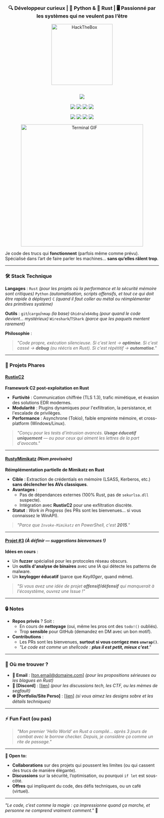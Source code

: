 <h3 align="center">
  🔍 Développeur curieux | 🐍 Python & 🦀 Rust | 🖥️ Passionné par les systèmes qui ne veulent pas l’être
</h3>
<!-- BANNER HTB -->
<p align="center">
  <img src="https://www.hackthebox.com/images/logo-htb.svg" width="200" alt="HackTheBox" />
</p>

<!-- TYPING ANIMATION -->
<h2 align="center">
  <img src="https://readme-typing-svg.demolab.com?font=Share+Tech+Mono&size=30&duration=2000&color=00FF00&center=true&lines=HackTheBox+Dashboard;Rooted+%3A+33+Machines;User+Owns+%3A+36;Rank+%3A+Hacker" />
</h2>

<p align="center">
  <img src="https://img.shields.io/badge/-Python-3776AB?style=flat&logo=python&logoColor=white" />
  <img src="https://img.shields.io/badge/-Rust-000000?style=flat&logo=rust&logoColor=whit" />
  <img src="https://img.shields.io/badge/-Linux-FCC624?style=flat&logo=linux&logoColor=black" />
  <img src="https://img.shields.io/badge/-Kali%20Linux-557C94?style=flat&logo=kalilinux&logoColor=white" />
</p>
<!-- BADGES -->
<p align="center">
  <img src="https://img.shields.io/badge/Rooted-33-%2300FF00?style=for-the-badge&logo=hackthebox" />
  <img src="https://img.shields.io/badge/User-36-%230078D4?style=for-the-badge&logo=hackthebox" />
  <img src="https://img.shields.io/badge/Rank-Hacker-%23FF6600?style=for-the-badge&logo=hackthebox" />
  <img src="https://img.shields.io/badge/Blood-%23FF0000?style=for-the-badge&logo=hackthebox&logoColor=white" />
</p>

<!-- TERMINAL GIF -->
<p align="center">
  <img src="https://user-images.githubusercontent.com/74038190/229223156-0cbdaba9-3128-4d8e-8719-b6b4cf741b67.gif" alt="Terminal GIF" width="400" />
</p>


Je code des trucs qui **fonctionnent** (parfois même comme prévu).
Spécialisé dans l’art de faire parler les machines… **sans qu’elles râlent trop**.

---
### **🛠️ Stack Technique**
**Langages** :
`Rust` *(pour les projets où la performance et la sécurité mémoire sont critiques)*
`Python` *(automatisation, scripts offensifs, et tout ce qui doit être rapide à déployer)*
`C` *(quand il faut coller au métal ou réimplémenter des primitives système)*

**Outils** :
`git`/`cargo`/`nmap` *(la base)*
`Ghidra`/`x64dbg` *(pour quand le code devient... mystérieux)*
`Wireshark`/`TShark` *(parce que les paquets mentent rarement)*

**Philosophie** :
> *"Code propre, exécution silencieuse.
> Si c'est lent → **optimise**.
> Si c'est cassé → **debug** (ou réécris en Rust).
> Si c'est répétitif → **automatise**."*

---

### **🚀 Projets Phares**

#### **[RustixC2](https://github.com/keyll0ger/RustixC2)**
**Framework C2 post-exploitation en Rust**
- **Furtivité** : Communication chiffrée (TLS 1.3), trafic mimétique, et évasion des solutions EDR modernes.
- **Modularité** : Plugins dynamiques pour l'exfiltration, la persistance, et l'escalade de privilèges.
- **Performance** : Asynchrone (Tokio), faible empreinte mémoire, et cross-platform (Windows/Linux).

> *"Conçu pour les tests d'intrusion avancés.
> **Usage éducatif uniquement** — ou pour ceux qui aiment les lettres de la part d'avocats."*

---

#### **[RustyMimikatz](https://github.com/keyll0ger/RustyMimikatz)** *(Nom provisoire)*
**Réimplémentation partielle de Mimikatz en Rust**
- **Cible** : Extraction de crédentials en mémoire (LSASS, Kerberos, etc.) **sans déclencher les AVs classiques**.
- **Avantages** :
  - Pas de dépendances externes (100% Rust, pas de `sekurlsa.dll` suspecte).
  - Intégration avec **RustixC2** pour une exfiltration discrète.
- **Statut** : *Work in Progress* (les PRs sont les bienvenues... si vous connaissez le WinAPI).

> *"Parce que `Invoke-Mimikatz` en PowerShell, c'est **2015**."*

---

#### **[Projet #3]()** *(À définir — suggestions bienvenues !)*
**Idées en cours** :
- Un **fuzzer** spécialisé pour les protocoles réseau obscurs.
- Un **outils d'analyse de binaires** avec une IA qui détecte les patterns de malware.
- Un **keylogger éducatif** (parce que *Keyll0ger*, quand même).

> *"Si vous avez une idée de projet **offensif/défensif** qui manquerait à l'écosystème, ouvrez une *Issue* !"*

---

### **🔒 Notes**
- **Repos privés** ? Soit :
  - En cours de **nettoyage** (oui, même les pros ont des `todo!()` oubliés).
  - Trop **sensible** pour GitHub (demandez en DM avec un bon motif).
- **Contributions** :
  - Les PRs sont les bienvenues, **surtout si vous corrigez mes `unwrap()`**.
  - *"Le code est comme un shellcode : **plus il est petit, mieux c'est**."*

---

### **📡 Où me trouver ?**
- **📧 Email** : [ton.email@domaine.com] *(pour les propositions sérieuses ou les blagues en Rust)*
- **💬 [Discord]** : [[lien](https://discordapp.com/users/1328391152776515599)] *(pour les discussions tech, les CTF, ou les mèmes de segfault)*
- **🌐 [Portfolio/Site Perso]** : [[lien](https://keyll0ger.github.io/Portfolio/)] *(si vous aimez les designs sobre et les détails techniques)*

---

### **⚡ Fun Fact (ou pas)**
> *"Mon premier 'Hello World' en Rust a compilé… après 3 jours de combat avec le borrow checker.
> Depuis, je considère ça comme un rite de passage."*

---
**🚀 Open to:**
- **Collaborations** sur des projets qui poussent les limites (ou qui cassent des trucs de manière élégante).
- **Discussions** sur la sécurité, l’optimisation, ou pourquoi `if let` est sous-côté.
- **Offres** qui impliquent du code, des défis techniques, ou un café (virtuel).

---
*"Le code, c’est comme la magie : ça impressionne quand ça marche, et personne ne comprend vraiment comment."* 🎩

